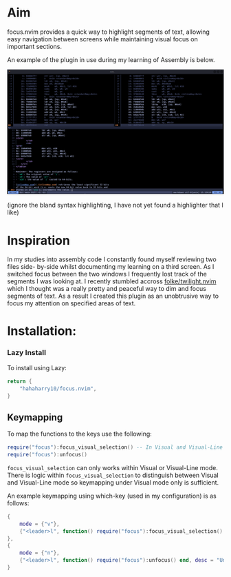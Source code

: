 # Aim
focus.nvim provides a quick way to highlight segments of text, allowing easy navigation
between screens while maintaining visual focus on important sections.

An example of the plugin in use during my learning of Assembly is below.

![focus.nvim screenshot](./images/screenshot.png)

(ignore the bland syntax highlighting, I have not yet found a highlighter that I
like)

# Inspiration
In my studies into assembly code I constantly found myself reviewing two files side-
by-side whilst documenting my learning on a third screen. As I switched focus between
the two windows I frequently lost track of the segments I was looking at. I recently
stumbled accross [folke/twilight.nvim](https://github.com/folke/twilight.nvim) which
I thought was a really pretty and peaceful way to dim and focus segments of text. As
a result I created this plugin as an unobtrusive way to focus my attention on
specified areas of text.

# Installation:
### Lazy Install
To install using Lazy:
```lua
return {
    "hahaharry10/focus.nvim",
}
```

## Keymapping
To map the functions to the keys use the following:
```lua
require("focus"):focus_visual_selection() -- In Visual and Visual-Line mode.
require("focus"):unfocus()
```

`focus_visual_selection` can only works within Visual or Visual-Line mode. There is logic
within `focus_visual_selection` to distinguish between Visual and Visual-Line mode so
keymapping under Visual mode only is sufficient.

An example keymapping using which-key (used in my configuration) is as follows:
```lua
{
    mode = {"v"},
    {"<leader>l", function() require("focus"):focus_visual_selection() end, desc = "Focus Selection"},
},
{
    mode = {"n"},
    {"<leader>l", function() require("focus"):unfocus() end, desc = "Unfocus text" },
}
```
